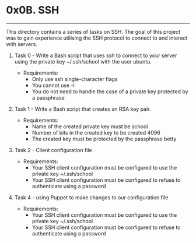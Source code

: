 <h1>0x0B. SSH</h1>
<hr>
<p>This directory contains a series of tasks on SSH. The goal of this project was to gain experience utilising the SSH protocol to connect to and interact with servers.</p>

1. Task 0 - Write a Bash script that uses ssh to connect to your server using the private key ~/.ssh/school with the user ubuntu.
	- Requirements:
		- Only use ssh single-character flags
		- You cannot use -l
		- You do not need to handle the case of a private key protected by a passphrase

2. Task 1 - Write a Bash script that creates an RSA key pair.
	- Requirements:
		- Name of the created private key must be school
		- Number of bits in the created key to be created 4096
		- The created key must be protected by the passphrase betty

3. Task 2 - Client configuration file
	- Requirements:
		- Your SSH client configuration must be configured to use the private key ~/.ssh/school
		- Your SSH client configuration must be configured to refuse to authenticate using a password

4. Task 4 - using Puppet to make changes to our configuration file
	- Requirements:
		- Your SSH client configuration must be configured to use the private key ~/.ssh/school
		- Your SSH client configuration must be configured to refuse to authenticate using a password
